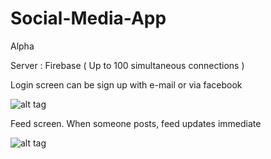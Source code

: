 # Social-Media-App
Alpha

Server : Firebase ( Up to 100 simultaneous connections )

Login screen can be sign up with e-mail or via facebook

![alt tag](https://s31.postimg.org/4twfy7vgr/image.png "Login")

Feed screen. When someone posts, feed updates immediate

![alt tag](https://s31.postimg.org/xi9e1fxmz/image.png "Feed")
